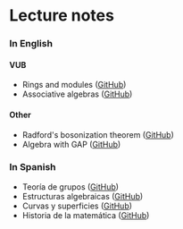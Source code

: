 # Lecture notes

### In English

#### VUB
* Rings and modules ([GitHub](https://github.com/vendramin/rings))
* Associative algebras ([GitHub](https://github.com/vendramin/associative))

#### Other

* Radford's bosonization theorem ([GitHub](https://github.com/vendramin/radford))
* Algebra with GAP ([GitHub](https://github.com/vendramin/gap))

### In Spanish

* Teoría de grupos ([GitHub](https://github.com/vendramin/grupos))
* Estructuras algebraicas ([GitHub](https://github.com/vendramin/estructuras))
* Curvas y superficies ([GitHub](https://github.com/vendramin/curvas))
* Historia de la matemática ([GitHub](https://github.com/vendramin/historia))

